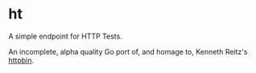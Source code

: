 # ht

A simple endpoint for HTTP Tests.

An incomplete, alpha quality Go port of, and homage to, Kenneth Reitz's [httpbin](https://github.com/kennethreitz/httpbin).
